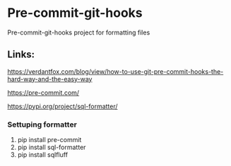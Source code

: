 # Pre-commit-git-hooks
Pre-commit-git-hooks project for formatting files

## Links:
https://verdantfox.com/blog/view/how-to-use-git-pre-commit-hooks-the-hard-way-and-the-easy-way

https://pre-commit.com/

https://pypi.org/project/sql-formatter/

### Settuping formatter
1) pip install pre-commit
2) pip install sql-formatter 
3) pip install sqlfluff